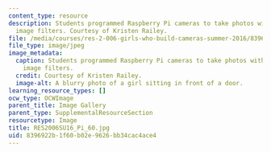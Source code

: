 ```yaml
---
content_type: resource
description: Students programmed Raspberry Pi cameras to take photos with different
  image filters. Courtesy of Kristen Railey.
file: /media/courses/res-2-006-girls-who-build-cameras-summer-2016/8396922b1f60b02e9626bb34cac4ace4_RES2006SU16_Pi_60.jpg
file_type: image/jpeg
image_metadata:
  caption: Students programmed Raspberry Pi cameras to take photos with different
    image filters.
  credit: Courtesy of Kristen Railey.
  image-alt: A blurry photo of a girl sitting in front of a door.
learning_resource_types: []
ocw_type: OCWImage
parent_title: Image Gallery
parent_type: SupplementalResourceSection
resourcetype: Image
title: RES2006SU16_Pi_60.jpg
uid: 8396922b-1f60-b02e-9626-bb34cac4ace4
---
```

